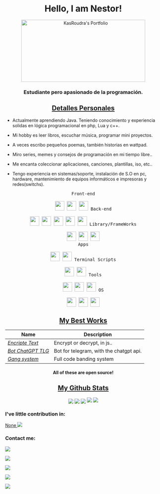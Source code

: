 <h1 align="center">Hello, I am Nestor!</h1>
<p align="center">
<a href="https://nestor36.github.io/" target="_blank"><img align="center" src="https://flyaps.com/blog/content/images/2020/05/Frame-37-1.png" alt="KasRoudra's Portfolio" height="200" width="400"></a>
</p>
<h3 align="center">Estudiante pero apasionado de la programación.</h3>
<h2 align="center"><u>Detalles Personales</u></h2>
<p align="center">

 - Actualmente aprendiendo Java. Teniendo conocimiento y experiencia solidas en lógica programacional en php, Lua y c++. 

 - Mi hobby es leer libros, escuchar música, programar mini proyectos.

 - A veces escribo pequeños poemas, también historias en wattpad.

 - Miro series, memes y consejos de programación en mi tiempo libre..
 
 - Me encanta coleccionar aplicaciones, canciones, plantillas, iso, etc..

 - Tengo experiencia en sistemas/soporte, instalación de S.O en pc, hardware, mantenimiento de equipos informáticos e impresoras y redes(switchs). 

</p>

<p align="center">
  <kbd>
    <kbd>Front-end</kbd>
    <br>
    <br>
    <img width="30px" src="https://cdn.jsdelivr.net/gh/devicons/devicon/icons/html5/html5-original.svg" /> 
    <img width="30px" src="https://cdn.jsdelivr.net/gh/devicons/devicon/icons/css3/css3-plain.svg" /> 
    <img width="30px" 
src="https://cdn.jsdelivr.net/gh/devicons/devicon/icons/javascript/javascript-original.svg" />
  </kbd>
  <kbd>
    <kbd>Back-end</kbd>
    <br>
    <br>
    <img width="30px" src="https://cdn.jsdelivr.net/gh/devicons/devicon/icons/php/php-original.svg" />
    <img width="30px" src="https://cdn.jsdelivr.net/gh/devicons/devicon/icons/lua/lua-original.svg" />
     <img width="30px" src="https://cdn.jsdelivr.net/gh/devicons/devicon/icons/c/c-original.svg" />
     <img width="30px" src="https://cdn.jsdelivr.net/gh/devicons/devicon/icons/java/java-original.svg" />
         <img width="30px" src="https://cdn.jsdelivr.net/gh/devicons/devicon/icons/python/python-original.svg" />
 
 
  </kbd>
  <kbd>
    <kbd>Library/FrameWorks</kbd>
    <br>
    <br>
    <img width="30px" src="https://cdn.jsdelivr.net/gh/devicons/devicon/icons/bootstrap/bootstrap-original.svg" />
    <img width="30px" src="https://cdn.jsdelivr.net/gh/devicons/devicon/icons/mysql/mysql-original.svg" />
    <img width="30px" src="https://cdn.jsdelivr.net/gh/devicons/devicon/icons/jswing/jswing-original.svg" />
  </kbd>
  <br>
  <kbd>
    <kbd>Apps</kbd>
    <br>
    <br>
    <img width="30px" src="https://cdn.jsdelivr.net/gh/devicons/devicon/icons/java/java-original.svg" />
      <img width="30px" src="https://cdn.jsdelivr.net/gh/devicons/devicon/icons/apache/apache-original.svg" />
      
  </kbd>
  <kbd>
    <kbd>Terminal Scripts</kbd>
    <br>
    <br>
    <img width="30px" src="https://cdn.jsdelivr.net/gh/devicons/devicon/icons/python/python-plain.svg" />
    <img width="30px" src="https://cdn.jsdelivr.net/gh/devicons/devicon/icons/bash/bash-original.svg" />
  </kbd>
  <kbd>
    <kbd>Tools</kbd>
    <br>
    <br>
    <img width="30px" src="https://cdn.jsdelivr.net/gh/devicons/devicon/icons/vscode/vscode-original.svg" />
    <img width="30px" src="https://github.com/termux/termux-app/raw/master/app/src/main/res/mipmap-xxxhdpi/ic_launcher.png" />
    <img width="30px" src="https://upload.wikimedia.org/wikipedia/commons/thumb/b/b2/Repl.it_logo.svg/512px-Repl.it_logo.svg.png">
  </kbd>
  <kbd>
    <kbd>OS</kbd>
    <br>
    <br>
    <img width="30px" src="https://cdn.jsdelivr.net/gh/devicons/devicon/icons/linux/linux-original.svg" />
    <img width="30px" src="https://cdn.jsdelivr.net/gh/devicons/devicon/icons/android/android-original.svg" />
    <img width="30px" src="https://cdn.jsdelivr.net/gh/devicons/devicon/icons/windows8/windows8-original.svg" />
  </kbd>
</p>

<h2 align="center"><u>My Best Works</u></h2>

| Name                  | Description                                                |
| ---------------------------------|--------------------------------------------------------------- |
| _[Encripte Text](https://nestor36.github.io/challenge_encriptador)_            | Encrypt or decrypt, in js..             |
| _[Bot ChatGPT TLG](https://github.com/Nestor36/BOT-Telegram-ChatGPT)_          | Bot for telegram, with the chatgpt api.     |
| _[Gang system](https://github.com/Nestor36/gx_gangwar)_                    | Full code banding system          |

<h4 align="center">All of these are open source!</h4>

<h2 align="center"><u>My Github Stats</u></h2>
<p align="center">
<img align="center" src="https://github-readme-stats.vercel.app/api/top-langs/?username=Nestor36&layout=compact&bg_color=0,73FA79,73FDFF,7A81FF&theme=graywhite&langs_count=10&exclude_repo=kasweb">
<img align="center" src="https://github-readme-stats.vercel.app/api?username=Nestor36&count_private=true&show_icons=trueline_height=21&bg_color=0,EC6C6C,FFD479,FFFC79,73FA79&theme=graywhite">	
<img align="center" src="https://github-readme-streak-stats.herokuapp.com/?user=Nestor36&theme=dracula">
<img src="https://metrics.lecoq.io/Nestor36?template=classic&achievements=1&achievements.threshold=C&achievements.secrets=true&achievements.display=compact&achievements.limit=0&config.timezone=Asia%2FDhaka">	
<img src="https://github-profile-trophy.vercel.app/?username=Nestor36&theme=onedark&title=MultiLanguage,Stars,Commit,Followers,Repo,PR">
</p>

### I've little contribution in:

<a href="https://github.com/htr-tech/username">None  <img src="https://img.shields.io/github/stars/htr-tech/username.svg?style=social&label=Star&maxAge=2592000"> </a>

### Contact me:

<a href="https://github.com/Nestor36" target="_blank"><img src="https://img.shields.io/badge/Github-Nestor36-green?style=for-the-badge&logo=github"></a>

<a href="https://www.linkedin.com/in/nestor36/" target="_blank"><img src="https://img.shields.io/badge/Linkedin-Nestor36-blue?style=for-the-badge&logo=linkedin"></a>

<a href="https://facebook.com/GuxFizTI" target="_blank"><img src="https://img.shields.io/badge/FaceBook-Nestor36-purple?style=for-the-badge&logo=facebook"></a>

<a href="https://m.me/GuxFizTI" target="_blank"><img src="https://img.shields.io/badge/Messenger-Nestor36-red?style=for-the-badge&logo=messenger"></a>

<a href="mailto:personalmente36@gmail.com" target="_blank"><img src="https://img.shields.io/badge/Email-personalmente36@gmail.com-teal?style=for-the-badge&logo=gmail"></a>
